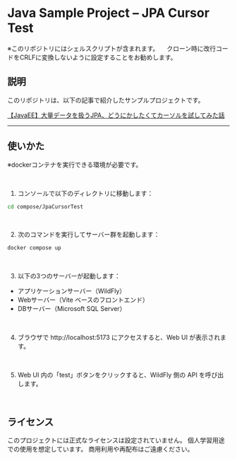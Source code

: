 # Java Sample Project – JPA Cursor Test

※このリポジトリにはシェルスクリプトが含まれます。
　クローン時に改行コードをCRLFに変換しないように設定することをお勧めします。

## 説明

このリポジトリは、以下の記事で紹介したサンプルプロジェクトです。  

[【JavaEE】大量データを扱うJPA、どうにかしたくてカーソルを試してみた話](https://qiita.com/zune/items/873d6683f997cd04146e)

---

## 使いかた

※dockerコンテナを実行できる環境が必要です。

<br>

1. コンソールで以下のディレクトリに移動します：

```bash
cd compose/JpaCursorTest
```

<br>

2. 次のコマンドを実行してサーバー群を起動します：

```bash
docker compose up
```

<br>

3. 以下の3つのサーバーが起動します：

- アプリケーションサーバー（WildFly）
- Webサーバー（Vite ベースのフロントエンド）
- DBサーバー（Microsoft SQL Server）

<br>

4. ブラウザで http://localhost:5173 にアクセスすると、Web UI が表示されます。

<br>

5. Web UI 内の「test」ボタンをクリックすると、WildFly 側の API を呼び出します。

<br>

## ライセンス

このプロジェクトには正式なライセンスは設定されていません。
個人学習用途での使用を想定しています。
商用利用や再配布はご遠慮ください。
